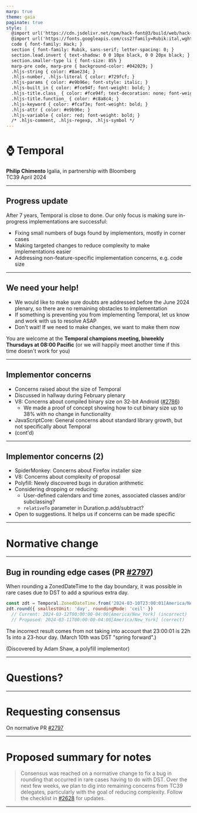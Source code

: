 ```yaml
---
marp: true
theme: gaia
paginate: true
style: |
  @import url('https://cdn.jsdelivr.net/npm/hack-font@3/build/web/hack-subset.css');
  @import url('https://fonts.googleapis.com/css2?family=Rubik:ital,wght@0,400;0,700;1,400;1,700&display=swap');
  code { font-family: Hack; }
  section { font-family: Rubik, sans-serif; letter-spacing: 0; }
  section.lead.invert { text-shadow: 0 0 10px black, 0 0 20px black; }
  section.smaller-type li { font-size: 85% }
  marp-pre code, marp-pre { background-color: #042029; }
  .hljs-string { color: #8ae234; }
  .hljs-number, .hljs-literal { color: #729fcf; }
  .hljs-params { color: #e9b96e; font-style: italic; }
  .hljs-built_in { color: #fce94f; font-weight: bold; }
  .hljs-title.class_ { color: #fce94f; text-decoration: none; font-weight: bold; }
  .hljs-title.function_ { color: #c8a8c4; }
  .hljs-keyword { color: #fcaf3e; font-weight: bold; }
  .hljs-attr { color: #e9b96e; }
  .hljs-variable { color: red; font-weight: bold; }
  /* .hljs-comment, .hljs-regexp, .hljs-symbol */
---
```


<!-- _class: invert lead -->

# ⌚ **Temporal**

**Philip Chimento**
Igalia, in partnership with Bloomberg  
TC39 April 2024

---

## Progress update

After 7 years, Temporal is close to done. Our only focus is making sure in-progress implementations are successful:

- Fixing small numbers of bugs found by implementors, mostly in corner cases
- Making targeted changes to reduce complexity to make implementations easier
- Addressing non-feature-specific implementation concerns, e.g. code size

---

## We need your help!

- We would like to make sure doubts are addressed before the June 2024 plenary, so there are no remaining obstacles to implementation
- If something is preventing you from implementing Temporal, let us know and work with us to resolve ASAP
- Don't wait! If we need to make changes, we want to make them now

You are welcome at the **Temporal champions meeting, biweekly Thursdays at 08:00 Pacific** (or we will happily meet another time if this time doesn't work for you)

<!--
1 normative change proposed today for bug caught by a polyfill implementor
-->

---

## Implementor concerns

- Concerns raised about the size of Temporal
- Discussed in hallway during February plenary
- V8: Concerns about compiled binary size on 32-bit Android ([#2786](https://github.com/tc39/proposal-temporal/issues/2786))
  - We made a proof of concept showing how to cut binary size up to 38% with no change in functionality
- JavaScriptCore: General concerns about standard library growth, but not specifically about Temporal
- (cont'd)

---

## Implementor concerns (2)

- SpiderMonkey: Concerns about Firefox installer size
- V8: Concerns about complexity of proposal
- Polyfill: Newly discovered bugs in duration arithmetic
- Considering dropping or reducing:
  - User-defined calendars and time zones, associated classes and/or subclassing?
  - `relativeTo` parameter in Duration.p.add/subtract?
- Open to suggestions. It helps us if concerns can be made specific

---

<!-- _class: invert lead -->

# Normative change

---

## Bug in rounding edge cases (PR [#2797](https://github.com/tc39/proposal-temporal/pull/2797))

When rounding a ZonedDateTime to the day boundary, it was possible in rare cases due to DST to add a spurious extra day.

```js
const zdt = Temporal.ZonedDateTime.from('2024-03-10T23:00:01[America/New_York]')
zdt.round({ smallestUnit: 'day', roundingMode: 'ceil' })
  // Current: 2024-03-12T00:00:00-04:00[America/New_York] (incorrect)
  // Proposed: 2024-03-11T00:00:00-04:00[America/New_York] (correct)
```
The incorrect result comes from not taking into account that 23:00:01 is 22h 1s into a 23-hour day. (March 10th was DST "spring forward".)

(Discovered by Adam Shaw, a polyfill implementor)

---

<!-- _class: invert lead -->

# Questions?

---

<!-- _class: lead -->

# Requesting consensus

On normative PR [#2797](https://github.com/tc39/proposal-temporal/pull/2797)

---

# Proposed summary for notes

> Consensus was reached on a normative change to fix a bug in rounding that occurred in rare cases having to do with DST.
> Over the next few weeks, we plan to dig into remaining concerns from TC39 delegates, particularly with the goal of reducing complexity.
> Follow the checklist in [#2628](https://github.com/tc39/proposal-temporal/issues/2628) for updates.

---
